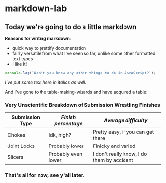 # markdown-lab

## Today we're going to do a little markdown

**Reasons for writing markdown**:
- quick way to prettify documentation
- fairly versatile from what I've seen so far, unlike some other formatted text types
- I like it!

```js
console.log(`Don't you know any other things to do in JavaScript?`);
```

_I've put some text here in italics as well._

And I've gone to the table-making-wizards and have acquired a table:

### Very Unscientific Breakdown of Submission Wrestling Finishes
| **Submission Type** | *Finish percentage* | *Average difficulty*                       |
|---------------------|---------------------|--------------------------------------------|
| Chokes              | Idk, high?          | Pretty easy, if you can get there          |
| Joint Locks         | Probably lower      | Finicky and varied                         |
| Slicers             | Probably even lower | I don't really know, I do them by accident |


### That's all for now, see y'all later.
